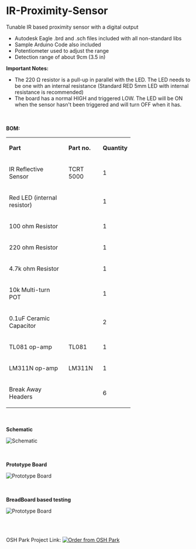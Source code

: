 # IR-Proximity-Sensor
Tunable IR based proximity sensor with a digital output

<ul>
<li>Autodesk Eagle .brd and .sch files included with all non-standard libs</li>
<li>Sample Arduino Code also included</li>
<li>Potentiometer used to adjust the range</li>
<li>Detection range of about 9cm (3.5 in)</li>
</ul>
<p><strong>Important Notes:</strong></p>
<ul class="remarkup-list">
<li class="remarkup-list-item">The 220 &Omega; resistor is a pull-up in parallel with the LED. The LED needs to be one with an internal resistance (Standard RED 5mm LED with internal resistance is recommended)</li>
<li class="remarkup-list-item">The board has a normal HIGH and triggered LOW. The LED will be ON when the sensor hasn't been triggered and will turn OFF when it has.</li>
</ul>
<br>
<br>
<b> BOM: </b>
<table style="width: 340px;">
<tbody>
<tr>
<td style="width: 224px;">
<p><strong>Part</strong></p>
</td>
<td style="width: 90px;">
<p><strong>Part no.</strong></p>
</td>
<td style="width: 25px;">
<p><strong>Quantity</strong></p>
</td>
</tr>
<tr>
<td style="width: 224px;">
<p>IR Reflective Sensor</p>
</td>
<td style="width: 90px;">
<p>TCRT 5000</p>
</td>
<td style="width: 25px;">
<p>1</p>
</td>
</tr>
<tr>
<td style="width: 224px;">
<p>Red LED (internal resistor)</p>
</td>
<td style="width: 90px;">&nbsp;</td>
<td style="width: 25px;">
<p>1</p>
</td>
</tr>
<tr>
<td style="width: 224px;">
<p>100 ohm Resistor</p>
</td>
<td style="width: 90px;">&nbsp;</td>
<td style="width: 25px;">
<p>1</p>
</td>
</tr>
<tr>
<td style="width: 224px;">
<p>220 ohm Resistor</p>
</td>
<td style="width: 90px;">&nbsp;</td>
<td style="width: 25px;">
<p>1</p>
</td>
</tr>
<tr>
<td style="width: 224px;">
<p>4.7k ohm Resistor</p>
</td>
<td style="width: 90px;">&nbsp;</td>
<td style="width: 25px;">
<p>1</p>
</td>
</tr>
<tr>
<td style="width: 224px;">
<p>10k Multi-turn POT</p>
</td>
<td style="width: 90px;">&nbsp;</td>
<td style="width: 25px;">
<p>1</p>
</td>
</tr>
<tr>
<td style="width: 224px;">
<p>0.1uF Ceramic Capacitor</p>
</td>
<td style="width: 90px;">&nbsp;</td>
<td style="width: 25px;">
<p>2</p>
</td>
</tr>
<tr>
<td style="width: 224px;">
<p>TL081 op-amp</p>
</td>
<td style="width: 90px;">
<p>TL081</p>
</td>
<td style="width: 25px;">
<p>1</p>
</td>
</tr>
<tr>
<td style="width: 224px;">
<p>LM311N op-amp</p>
</td>
<td style="width: 90px;">
<p>LM311N</p>
</td>
<td style="width: 25px;">
<p>1</p>
</td>
</tr>
<tr>
<td style="width: 224px;">
<p>Break Away Headers</p>
</td>
<td style="width: 90px;">&nbsp;</td>
<td style="width: 25px;">
<p>6</p>
</td>
</tr>
</tbody>
</table>
<br>
<br>
<b> Schematic </b>
<p><img src="https://lh3.googleusercontent.com/Zwb_SkjRGWa19hBm1e4YVG9eZ23glGA6NjS-Ou1clzG_oZjOFmPfgkMU8Cp334mmLKKAjStN9HKiv2pWfvJR2-hTuLmWyR8rWoQOM7ayoLPobvB7CmQ-dfeZYlmZo9L1Wi9_KP8W2_uJr8D0wNGXsQQSpvhhvg8mz8kDS5CAi4ykdRVQheV74HC4zo0v5zkerF4vZkbousf5RiH_KLvuS8Llrjs1dhtjkYM-MijDMBwaktunjV010px6oPd78s-cyNc4TQBTKt9N7yJLx2kM9ZHCTrbilLN_2Hra7wP7xL3pwj1ZeHxO5uo4zHPfYah_iJ3MJCyRHsIzbPK4ZB9vVi52PL1uQwYg5UyD7BXRonCWu0UCDisdlhRqaIUkuDGP3NU6K4zZXXNWVuxuSWk6KN1QmPfbB7H_pQ6c6z2nli-gSeCfMHAZPdB5eizKbrXndTJUzZG39JknZ1oxK8gkzMEgsBV8jNmg_fiKLtT1w2CQ6GuRNpTRqC7p0bxaDu1cHEFVb5VeQJyPk7cohww0hd_GRQ7aNg3djUZwAVCC1HDRR9v4lE6sAoWaw8-9kwiJ0NFAgWW4Cx5o6IzdE_UPnTP-PvRc4I_q4wulW1vOqoA6WQu6DR8ch-eUSng8WL1XrTcQPgox8_Rj7cVs4KgAeXGLxpkLgvk=w1490-h647-no" alt="Schematic" /></p>
<br>
<br>
<b> Prototype Board </b>
<p><img src="https://lh3.googleusercontent.com/ZWuQM-ZnXQBVpndc9gSWXAkT_E2P4J-mSgAH8Gjh0sjfXBKrTjkQMZr0qhzlW9H6b-V9u1QtWIu-sbjv6lUHd-rlyakOhSbwMYUZq5_3i_0pWispXmWDmjGLVCcSAnOONumfEpwsuR7yIxkyUTWKbXY8VwLgNi5gbDu9ImhRsy1JZWH3uwdNp_Od2dPWwtMUTE3YwHQugKYVBOEmfr2ROHFjhQ_1SZeFRXhiIE13qLf1P4ihyrDfI6TzEq90lsXUcdgVtd01v3VhkH7D_k-PUvJPLfzQ8lYrhsXWrr5u9_RerVY2d3G8k4ipk68nwqlfrxoBtSY8-evvUdsFAjFaBSu6a3yqLB5Ca4s1c3bRrIrI8redNZgbVSM_rn4dLYeCSEL2qhqvafQ0Axe41PzXrYWniqN_s1w7LrUU2UhItRMSGYyZsRTlSj7crAOuiEBsqoH77Sc8mDzvLsrqkToeBlLr0AFTAhJaieFB9OgN-9BjyXCq7Ce-D9nAmNS5WEXziwk0x8h-c4JZ2zo4NBC0FPDGHaHlUofZlIzITJXA9ASU6kE1SJM3cvMKHvTeOJbBkEVXEB2gqWHqa1rLw_ny7AmlxgZV7usudVj2X-rDoxR8rWpLdFdnT5hLOBq_mavGoAzcv6ntQfv_IYcws0m_Ho97Uir2Ju8=s975-no" alt="Prototype Board"/></p>
<br>
<br>
<b> BreadBoard based testing </b>
<p><img src="https://lh3.googleusercontent.com/q7XzcLLpgO9VKfrgnrV-51i594hPHZzslUMr52DuKcA7_Y91JTnf0lhIzwbtPj_MCJksNhcD31fCqnxAtiLO2rMiLLa3-20N6468gOgt0NqlX0JP5XPUrVsZ2ZIIQTOUQKX_eeerBMSJopPmYcCXzGU8GLHRssD-_EExUj6k-UHp_QTuMf8gORVLWD6EduYkMunKOv9Lv_fOjKWlX4sZaPhhGQ1GOwBGmx2frq-oR9PEv90m4ePYPkb6BHDYCEmjsCK6K4atE6Tws2MIYxCnYBpkeKryllIcBfKef-eECtuBau_fZWuI-gGaVP4lmZvjpfx_aDJFctpef1YzJtl1_6TYe-zMyYb-FFxuvrF8bQUUADCC8rG5lAcrVFH7c2dL_P9W2AllaTcQQe66IuLC4bGrjgKtToDqpMX9__CmD0unQARDBPPOvo8vjtjM7Xu43rZoO8aaFNgyvHXG7fTrllQYCrFrNr0smM0bXdwIzPFOM840bvdhdjJS2pxgSgjKcXYmN8wwpjcQHsb4df7FB_xrNviP2YQbhqZ4NnKIH6etVeOXb1nDyf_lXAYVnqov-qlyGloouW_FguI0l9lcHaCgLO3fhA86bqJm7mSbLDDwMeouGl9llm3AqS5aSbS-KA-YPjyDCxShtFkCrHw-MOPBITKYmm0=w1300-h975-no" alt="Prototype Board"/></p>
<br>
<br>

OSH Park Project Link: <a href="https://oshpark.com/shared_projects/60oX7NRb"><img src="https://oshpark.com/assets/badge-5b7ec47045b78aef6eb9d83b3bac6b1920de805e9a0c227658eac6e19a045b9c.png" alt="Order from OSH Park"></img></a>
